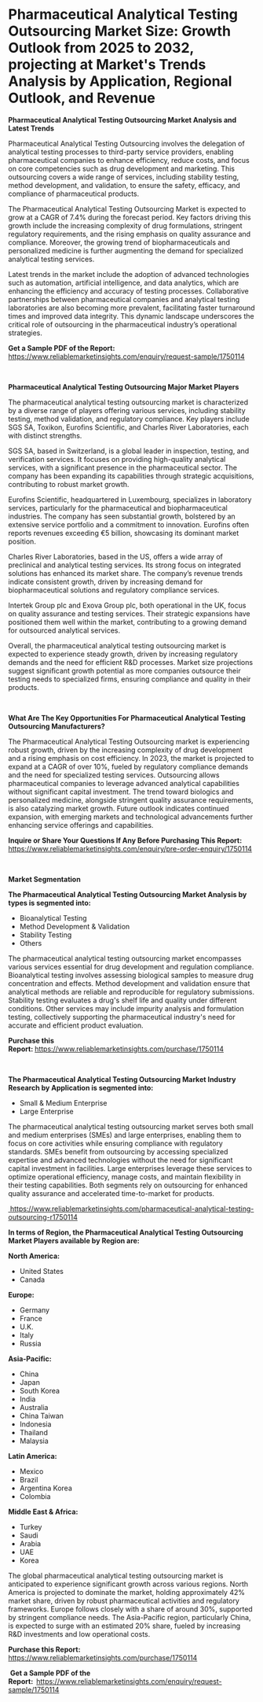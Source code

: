 <p><h1>Pharmaceutical Analytical Testing Outsourcing Market Size: Growth Outlook from 2025 to 2032, projecting at Market's Trends Analysis by Application, Regional Outlook, and Revenue</h1></p><p><strong>Pharmaceutical Analytical Testing Outsourcing Market Analysis and Latest Trends</strong></p>
<p><p>Pharmaceutical Analytical Testing Outsourcing involves the delegation of analytical testing processes to third-party service providers, enabling pharmaceutical companies to enhance efficiency, reduce costs, and focus on core competencies such as drug development and marketing. This outsourcing covers a wide range of services, including stability testing, method development, and validation, to ensure the safety, efficacy, and compliance of pharmaceutical products.</p><p>The Pharmaceutical Analytical Testing Outsourcing Market is expected to grow at a CAGR of 7.4% during the forecast period. Key factors driving this growth include the increasing complexity of drug formulations, stringent regulatory requirements, and the rising emphasis on quality assurance and compliance. Moreover, the growing trend of biopharmaceuticals and personalized medicine is further augmenting the demand for specialized analytical testing services.</p><p>Latest trends in the market include the adoption of advanced technologies such as automation, artificial intelligence, and data analytics, which are enhancing the efficiency and accuracy of testing processes. Collaborative partnerships between pharmaceutical companies and analytical testing laboratories are also becoming more prevalent, facilitating faster turnaround times and improved data integrity. This dynamic landscape underscores the critical role of outsourcing in the pharmaceutical industry’s operational strategies.</p></p>
<p><strong>Get a Sample PDF of the Report:&nbsp;</strong> <a href="https://www.reliablemarketinsights.com/enquiry/request-sample/1750114?utm_campaign=3105&utm_medium=2&utm_source=Github&utm_content=ia&utm_term=12042025&utm_id=pharmaceutical-analytical-testing-outsourcing">https://www.reliablemarketinsights.com/enquiry/request-sample/1750114</a></p>
<p>&nbsp;</p>
<p><strong>Pharmaceutical Analytical Testing Outsourcing Major Market Players</strong></p>
<p><p>The pharmaceutical analytical testing outsourcing market is characterized by a diverse range of players offering various services, including stability testing, method validation, and regulatory compliance. Key players include SGS SA, Toxikon, Eurofins Scientific, and Charles River Laboratories, each with distinct strengths.</p><p>SGS SA, based in Switzerland, is a global leader in inspection, testing, and verification services. It focuses on providing high-quality analytical services, with a significant presence in the pharmaceutical sector. The company has been expanding its capabilities through strategic acquisitions, contributing to robust market growth.</p><p>Eurofins Scientific, headquartered in Luxembourg, specializes in laboratory services, particularly for the pharmaceutical and biopharmaceutical industries. The company has seen substantial growth, bolstered by an extensive service portfolio and a commitment to innovation. Eurofins often reports revenues exceeding €5 billion, showcasing its dominant market position.</p><p>Charles River Laboratories, based in the US, offers a wide array of preclinical and analytical testing services. Its strong focus on integrated solutions has enhanced its market share. The company’s revenue trends indicate consistent growth, driven by increasing demand for biopharmaceutical solutions and regulatory compliance services.</p><p>Intertek Group plc and Exova Group plc, both operational in the UK, focus on quality assurance and testing services. Their strategic expansions have positioned them well within the market, contributing to a growing demand for outsourced analytical services.</p><p>Overall, the pharmaceutical analytical testing outsourcing market is expected to experience steady growth, driven by increasing regulatory demands and the need for efficient R&D processes. Market size projections suggest significant growth potential as more companies outsource their testing needs to specialized firms, ensuring compliance and quality in their products.</p></p>
<p>&nbsp;</p>
<p><strong>What Are The Key Opportunities For Pharmaceutical Analytical Testing Outsourcing Manufacturers?</strong></p>
<p><p>The Pharmaceutical Analytical Testing Outsourcing market is experiencing robust growth, driven by the increasing complexity of drug development and a rising emphasis on cost efficiency. In 2023, the market is projected to expand at a CAGR of over 10%, fueled by regulatory compliance demands and the need for specialized testing services. Outsourcing allows pharmaceutical companies to leverage advanced analytical capabilities without significant capital investment. The trend toward biologics and personalized medicine, alongside stringent quality assurance requirements, is also catalyzing market growth. Future outlook indicates continued expansion, with emerging markets and technological advancements further enhancing service offerings and capabilities.</p></p>
<p><strong>Inquire or Share Your Questions If Any Before Purchasing This Report:</strong> <a href="https://www.reliablemarketinsights.com/enquiry/pre-order-enquiry/1750114?utm_campaign=3105&utm_medium=2&utm_source=Github&utm_content=ia&utm_term=12042025&utm_id=pharmaceutical-analytical-testing-outsourcing">https://www.reliablemarketinsights.com/enquiry/pre-order-enquiry/1750114</a></p>
<p>&nbsp;</p>
<p><strong>Market Segmentation</strong></p>
<p><strong>The Pharmaceutical Analytical Testing Outsourcing Market Analysis by types is segmented into:</strong></p>
<p><ul><li>Bioanalytical Testing</li><li>Method Development & Validation</li><li>Stability Testing</li><li>Others</li></ul></p>
<p><p>The pharmaceutical analytical testing outsourcing market encompasses various services essential for drug development and regulation compliance. Bioanalytical testing involves assessing biological samples to measure drug concentration and effects. Method development and validation ensure that analytical methods are reliable and reproducible for regulatory submissions. Stability testing evaluates a drug's shelf life and quality under different conditions. Other services may include impurity analysis and formulation testing, collectively supporting the pharmaceutical industry's need for accurate and efficient product evaluation.</p></p>
<p><strong>Purchase this Report:&nbsp;</strong><a href="https://www.reliablemarketinsights.com/purchase/1750114?utm_campaign=3105&utm_medium=2&utm_source=Github&utm_content=ia&utm_term=12042025&utm_id=pharmaceutical-analytical-testing-outsourcing">https://www.reliablemarketinsights.com/purchase/1750114</a></p>
<p>&nbsp;</p>
<p><strong>The Pharmaceutical Analytical Testing Outsourcing Market Industry Research by Application is segmented into:</strong></p>
<p><ul><li>Small & Medium Enterprise</li><li>Large Enterprise</li></ul></p>
<p><p>The pharmaceutical analytical testing outsourcing market serves both small and medium enterprises (SMEs) and large enterprises, enabling them to focus on core activities while ensuring compliance with regulatory standards. SMEs benefit from outsourcing by accessing specialized expertise and advanced technologies without the need for significant capital investment in facilities. Large enterprises leverage these services to optimize operational efficiency, manage costs, and maintain flexibility in their testing capabilities. Both segments rely on outsourcing for enhanced quality assurance and accelerated time-to-market for products.</p></p>
<p><a href="https://www.reliablemarketinsights.com/pharmaceutical-analytical-testing-outsourcing-r1750114?utm_campaign=3105&utm_medium=2&utm_source=Github&utm_content=ia&utm_term=12042025&utm_id=pharmaceutical-analytical-testing-outsourcing">&nbsp;https://www.reliablemarketinsights.com/pharmaceutical-analytical-testing-outsourcing-r1750114</a></p>
<p><strong>In terms of Region, the Pharmaceutical Analytical Testing Outsourcing Market Players available by Region are:</strong></p>
<p>
    <p> <strong> North America: </strong>
        <ul>
            <li>United States</li>
            <li>Canada</li>
        </ul>
        </p> 
    <p> <strong> Europe: </strong>
        <ul>
            <li>Germany</li>
            <li>France</li>
            <li>U.K.</li>
            <li>Italy</li>
            <li>Russia</li>
        </ul>
        </p> 
    <p> <strong> Asia-Pacific: </strong>
        <ul>
            <li>China</li>
            <li>Japan</li>
            <li>South Korea</li>
            <li>India</li>
            <li>Australia</li>
            <li>China Taiwan</li>
            <li>Indonesia</li>
            <li>Thailand</li>
            <li>Malaysia</li>
        </ul>
        </p> 
    <p> <strong> Latin America: </strong>
        <ul>
            <li>Mexico</li>
            <li>Brazil</li>
            <li>Argentina Korea</li>
            <li>Colombia</li>
        </ul>
        </p> 
    <p> <strong> Middle East & Africa: </strong>
        <ul>
            <li>Turkey</li>
            <li>Saudi</li>
            <li>Arabia</li>
            <li>UAE</li>
            <li>Korea</li>
        </ul>
    </p>
    </p>
<p><p>The global pharmaceutical analytical testing outsourcing market is anticipated to experience significant growth across various regions. North America is projected to dominate the market, holding approximately 42% market share, driven by robust pharmaceutical activities and regulatory frameworks. Europe follows closely with a share of around 30%, supported by stringent compliance needs. The Asia-Pacific region, particularly China, is expected to surge with an estimated 20% share, fueled by increasing R&D investments and low operational costs.</p></p>
<p><strong>Purchase this Report: </strong><a href="https://www.reliablemarketinsights.com/purchase/1750114?utm_campaign=3105&utm_medium=2&utm_source=Github&utm_content=ia&utm_term=12042025&utm_id=pharmaceutical-analytical-testing-outsourcing">https://www.reliablemarketinsights.com/purchase/1750114</a></p>
<p>&nbsp;<strong>Get a Sample PDF of the Report:&nbsp;&nbsp;</strong><a href="https://www.reliablemarketinsights.com/enquiry/request-sample/1750114?utm_campaign=3105&utm_medium=2&utm_source=Github&utm_content=ia&utm_term=12042025&utm_id=pharmaceutical-analytical-testing-outsourcing">https://www.reliablemarketinsights.com/enquiry/request-sample/1750114</a></p>
<p><strong></strong></p>
<p><p></p><p></p><p></p></p>